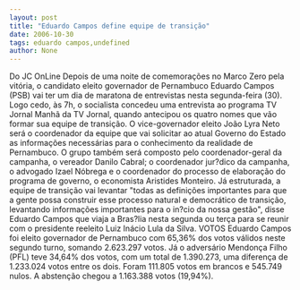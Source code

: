 ```yaml
---
layout: post
title: "Eduardo Campos define equipe de transição"
date: 2006-10-30
tags: eduardo campos,undefined
author: None
---
```

Do JC OnLine
Depois de uma noite de comemorações no Marco Zero pela vitória, o candidato eleito governador de Pernambuco Eduardo Campos (PSB) vai ter um dia de maratona de entrevistas nesta segunda-feira (30). 
Logo cedo, às 7h, o socialista concedeu uma entrevista ao programa TV Jornal Manhã da TV Jornal, quando antecipou os quatro nomes que vão formar sua equipe de transição.
O vice-governador eleito João Lyra Neto será o coordenador da equipe que vai solicitar ao atual Governo do Estado as informações necessárias para o conhecimento da realidade de Pernambuco. 
O grupo também será composto pelo coordenador-geral da campanha, o vereador Danilo Cabral; o coordenador jur?dico da campanha, o advogado Izael Nóbrega e o coordenador do processo de elaboração do programa de governo, o economista Aristides Monteiro.
Já estruturada, a equipe de transição vai levantar \"todas as definições importantes para que a gente possa construir esse processo natural e democrático de transição, levantando informações importantes para o in?cio da nossa gestão\", disse Eduardo Campos que viaja a Bras?lia nesta segunda ou terça para se reunir com o presidente reeleito Luiz Inácio Lula da Silva.
VOTOS
Eduardo Campos foi eleito governador de Pernambuco com 65,36% dos votos válidos neste segundo turno, somando 2.623.297 votos. Já o adversário Mendonça Filho (PFL) teve 34,64% dos votos, com um total de 1.390.273, uma diferença de 1.233.024 votos entre os dois. Foram 111.805 votos em brancos e 545.749 nulos. A abstenção chegou a 1.163.388 votos (19,94%). 